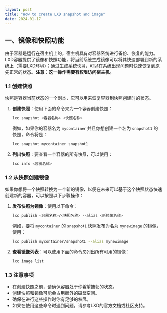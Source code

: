 ```yaml
---
layout: post
title: "How to create LXD snapshot and image"
date: 2024-01-17
---
```


## 一、镜像和快照功能

由于容器是运行在宿主机上的，宿主机具有对容器系统进行备份、恢复的能力。LXD容器提供了镜像和快照功能，将当前系统生成镜像可以将其快速部署到新的系统上（需要LXD环境）；通过生成系统快照，可以在系统出现问题时快速恢复到原先正常的状态。**注意：这一操作需要有权限访问宿主机。**

### 1.1 创建快照

快照是容器当前状态的一个副本，它可以用来恢复容器到快照创建时的状态。

1. **创建快照**：使用下面的命令来为一个容器创建快照：

   ```bash
   lxc snapshot <容器名称> <快照名称>
   ```

   例如，如果你的容器名为 `mycontainer` 并且你想创建一个名为 `snapshot1` 的快照，命令将是：

   ```bash
   lxc snapshot mycontainer snapshot1
   ```

2. **列出快照**：要查看一个容器的所有快照，可以使用：

   ```bash
   lxc info <容器名称>
   ```

### 1.2 从快照创建镜像

如果你想将一个快照转换为一个新的镜像，以便在未来可以基于这个快照状态快速创建新的容器，可以按照以下步骤操作：

1. **发布快照为镜像**：使用以下命令：

   ```bash
   lxc publish <容器名称>/<快照名称> --alias <新镜像名称>
   ```

   例如，要将 `mycontainer` 的 `snapshot1` 快照发布为名为 `mynewimage` 的镜像，使用：

   ```bash
   lxc publish mycontainer/snapshot1 --alias mynewimage
   ```

2. **查看镜像列表**：可以使用下面的命令来列出所有可用的镜像：

   ```bash
   lxc image list
   ```

### 1.3 注意事项

- 在创建快照之前，请确保容器处于你希望捕获的状态。
- 创建快照和镜像可能会占用额外的磁盘空间。
- 确保在进行这些操作时你有足够的权限。
- 如果在使用这些命令时遇到问题，请参考LXD的官方文档或社区支持。